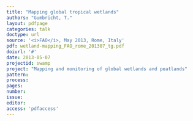 ```yaml
---
title: "Mapping global tropical wetlands"
authors: "Gumbricht, T."
layout: pdfpage
categories: talk
doctype: url
source: '<i>FAO</i>, May 2013, Rome, Italy'
pdf: wetland-mapping_FAO_rome_201307_tg.pdf
doiurl: '#'
date: 2013-05-07
projectid: swamp
project: "Mapping and monitoring of global wetlands and peatlands"
pattern:
process:
pages:
number:
issue:
editor:
access: 'pdfaccess'
---
```

